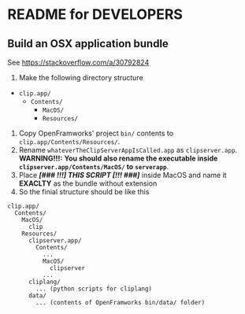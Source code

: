 # README for DEVELOPERS

## Build an OSX application bundle
See https://stackoverflow.com/a/30792824

1. Make the following directory structure

  - `clip.app/`
    - `Contents/`
      - `MacOS/`
      - `Resources/`

1. Copy OpenFramworks' project `bin/` contents to `clip.app/Contents/Resources/`.  
1. Rename `whateverTheClipServerAppIsCalled.app` as `clipserver.app`.  **WARNING!!!:** **You should also rename the executable inside `clipserver.app/Contents/MacOS/` to `serverapp`**.
1. Place ***[### !!!] THIS SCRIPT [!!! ###]*** inside MacOS and name it **EXACLTY** as the bundle without extension
1. So the finial structure should be like this

  ```
  clip.app/
    Contents/
      MacOS/
        clip
      Resources/
        clipserver.app/
          Contents/
            ...
            MacOS/
              clipserver
            ...          
        cliplang/
          ... (python scripts for cliplang)
        data/
          ... (contents of OpenFramworks bin/data/ folder)
  ```
